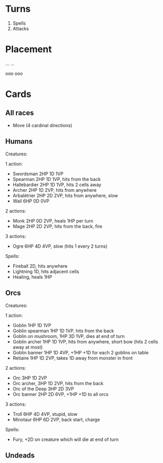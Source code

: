 # Turns

1. Spells
2. Attacks

# Placement

...
...

ooo
ooo

# Cards

## All races

* Move (4 cardinal directions)

## Humans

Creatures:

1 action:

* Swordsman 2HP 1D 1VP
* Spearman  2HP 1D 1VP, hits from the back
* Hallebardier 2HP 1D 1VP, hits 2 cells away
* Archer    2HP 1D 2VP, hits from anywhere
* Arbalétrier 2HP 2D 2VP, hits from anywhere, slow
* Wall 6HP 0D 0VP

2 actions:

* Monk 2HP 0D 2VP, heals 1HP per turn
* Mage 2HP 2D 2VP, hits from the back, fire

3 actions:

* Ogre 6HP 4D 4VP, slow (hits 1 every 2 turns)

Spells:

* Fireball 2D, hits anywhere
* Lightning 1D, hits adjacent cells
* Healing, heals 1HP

## Orcs

Creatures:

1 action:

* Goblin 1HP 1D 1VP
* Goblin spearman 1HP 1D 1VP, hits from the back
* Goblin on mushroom, 1HP 3D 1VP, dies at end of turn
* Goblin archer 1HP 1D 1VP, hits from anywhere, short bow (hits 2 cells away at most)
* Goblin banner 1HP 1D 4VP, +1HP +1D for each 2 goblins on table
* Retiaire 1HP 1D 2VP, takes 1D away from monster in front

2 actions:

* Orc 3HP 1D 2VP
* Orc archer, 3HP 1D 2VP, hits from the back
* Orc of the Deep 3HP 2D 3VP
* Orc banner 2HP 2D 6VP, +1HP +1D to all orcs

3 actions:

* Troll 6HP 4D 4VP, stupid, slow
* Minotaur 6HP 6D 2VP, back start, charge

Spells:

* Fury, +2D on creature which will die at end of turn

## Undeads
